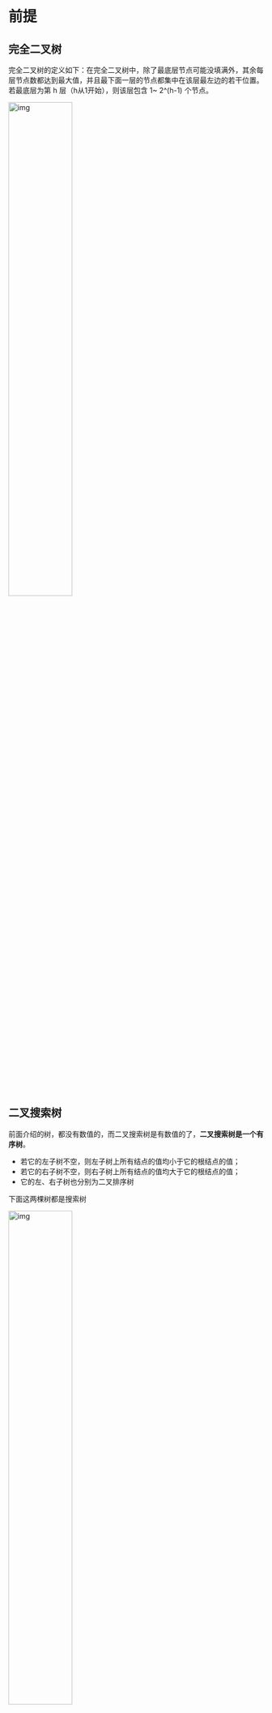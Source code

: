 # 前提

## 完全二叉树

完全二叉树的定义如下：在完全二叉树中，除了最底层节点可能没填满外，其余每层节点数都达到最大值，并且最下面一层的节点都集中在该层最左边的若干位置。若最底层为第 h 层（h从1开始），则该层包含 1~ 2^(h-1) 个节点。

<img src="assets/68747470733a2f2f66696c65312e6b616d61636f6465722e636f6d2f692f616c676f2f32303230303932303232313633383930332e706e67.png" alt="img" style="width:50%;" />

## 二叉搜索树

前面介绍的树，都没有数值的，而二叉搜索树是有数值的了，**二叉搜索树是一个有序树**。

- 若它的左子树不空，则左子树上所有结点的值均小于它的根结点的值；
- 若它的右子树不空，则右子树上所有结点的值均大于它的根结点的值；
- 它的左、右子树也分别为二叉排序树

下面这两棵树都是搜索树

[<img src="assets/68747470733a2f2f66696c65312e6b616d61636f6465722e636f6d2f692f616c676f2f32303230303830363139303330343639332e706e67.png" alt="img" style="width:50%;" />](https://camo.githubusercontent.com/8539fe8e5f70e95820fce7dc0abf9f1705b03fa19f3f152d881847952a1e9c1b/68747470733a2f2f66696c65312e6b616d61636f6465722e636f6d2f692f616c676f2f32303230303830363139303330343639332e706e67)

## 平衡二叉搜索树

平衡二叉搜索树：又被称为AVL（Adelson-Velsky and Landis）树，且具有以下性质：它是一棵空树或它的左右两个子树的高度差的绝对值不超过1，并且左右两个子树都是一棵平衡二叉树。

如图：

[<img src="assets/68747470733a2f2f66696c65312e6b616d61636f6465722e636f6d2f692f616c676f2f32303230303830363139303531313936372e706e67.png" alt="img" style="width:50%;" />](https://camo.githubusercontent.com/d55d08174281c5a4e6aa6ac13de38c7394c289bea3d5012d2c847cc096c5efea/68747470733a2f2f66696c65312e6b616d61636f6465722e636f6d2f692f616c676f2f32303230303830363139303531313936372e706e67)

最后一棵 不是平衡二叉树，因为它的左右两个子树的高度差的绝对值超过了1。

## 遍历方式

- 前序遍历：中左右
- 中序遍历：左中右
- 后序遍历：左右中

<img src="assets/68747470733a2f2f66696c65312e6b616d61636f6465722e636f6d2f692f616c676f2f32303230303830363139313130393839362e706e67.png" alt="img" style="width:50%;" />

# 题目

## 遍历

### easy 144 [Binary Tree Preorder Traversal](https://leetcode.com/problems/binary-tree-preorder-traversal/)

buyong递归

```python
# Definition for a binary tree node.
# class TreeNode:
#     def __init__(self, val=0, left=None, right=None):
#         self.val = val
#         self.left = left
#         self.right = right
class Solution:
    def preorderTraversal(self, root: Optional[TreeNode]) -> List[int]:
        if not root:
            return []
        stack = [root]
        res = []
        while stack:
            node = stack.pop()
            print(node.val)
            res.append(node.val)
            if node.right:
                stack.append(node.right)
            if node.left:
                stack.append(node.left)
        return res
```

### easy 145 [Binary Tree Postorder Traversal](https://leetcode.com/problems/binary-tree-postorder-traversal/)

no 递归

```python
# Definition for a binary tree node.
# class TreeNode:
#     def __init__(self, val=0, left=None, right=None):
#         self.val = val
#         self.left = left
#         self.right = right
class Solution:
    def postorderTraversal(self, root: Optional[TreeNode]) -> List[int]:
        if not root:
            return []
        stack = [root]
        res = []

        while stack:
            node = stack.pop()
            res.append(node.val)

            if node.left:
                stack.append(node.left)
            if node.right:
                stack.append(node.right)
            
        return res[::-1]
```

### med 95[Unique Binary Search Trees II](https://leetcode.com/problems/unique-binary-search-trees-ii/)

对于区间 `[start, end]`，尝试每个 `i` 作为根节点；

递归生成所有 `i` 左边的树（作为左子树）；

递归生成所有 `i` 右边的树（作为右子树）；

每个 `左子树 × 右子树` 的组合，和根节点组合成一棵树。

```python
class Solution:
    def generateTrees(self, n: int) -> List[Optional[TreeNode]]:
        
        def build(start, end):
            if start > end:
                return [None]
            
            trees = []
            for i in range(start, end + 1):
                left = build(start, i - 1)
                right = build(i + 1, end)
                for l in left:
                    for r in right:
                        trees.append(TreeNode(i, l, r))

            return trees

        return build(1, n)
```

### med 102 [Binary Tree Level Order Traversal](https://leetcode.com/problems/binary-tree-level-order-traversal/)

**初始化一个队列**，将根节点放入；

**循环处理队列**直到为空：

- 当前层有多少个节点就处理多少次；
- 依次弹出这些节点，加入结果；
- 将它们的左右孩子（如果有）加入队列；

最终返回按层分组的结果。

```python
class Solution:
    def levelOrder(self, root: Optional[TreeNode]) -> List[List[int]]:
        if not root:
            return []

        res = []
        queue = deque([root])

        while queue:
            level_nodes = []
            level_size = len(queue)

            for _ in range(level_size):
                node = queue.popleft()
                level_nodes.append(node.val)

                if node.left:
                    queue.append(node.left)
                if node .right:
                    queue.append(node.right)
            res.append(level_nodes)
                
        return res

```

## 属性

### easy [101. Symmetric Tree](https://leetcode.com/problems/symmetric-tree/)

要比较两个节点数值相不相同，首先要把两个节点为空的情况弄清楚！否则后面比较数值的时候就会操作空指针了。

节点为空的情况有：（**注意我们比较的其实不是左孩子和右孩子，所以如下我称之为左节点右节点**）

- 左节点为空，右节点不为空，不对称，return false
- 左不为空，右为空，不对称 return false
- 左右都为空，对称，返回true

此时已经排除掉了节点为空的情况，那么剩下的就是左右节点不为空：

- 左右都不为空，比较节点数值，不相同就return false

此时才进入单层递归的逻辑，单层递归的逻辑就是处理 左右节点都不为空，且数值相同的情况。

- 比较二叉树外侧是否对称：传入的是左节点的左孩子，右节点的右孩子。
- 比较内侧是否对称，传入左节点的右孩子，右节点的左孩子。
- 如果左右都对称就返回true ，有一侧不对称就返回false 。

递归

```python
# Definition for a binary tree node.
# class TreeNode:
#     def __init__(self, val=0, left=None, right=None):
#         self.val = val
#         self.left = left
#         self.right = right
class Solution:
    def Compare(self, left, right):
        
        if(left == None and right != None): return False
        if(left != None and right == None): return False
        if(left == None and right == None): return True
        print(left.val, right.val)
        if (left.val != right.val): return False

        outside = self.Compare(left.left, right.right)
        inside = self.Compare(left.right, right.left)
        issame = outside & inside
        return issame

    def isSymmetric(self, root: Optional[TreeNode]) -> bool:
        if not root:
            return True
        return self.Compare(root.left, root.right)
```

迭代

这个迭代法，其实是把左右两个子树要比较的元素顺序放进一个容器，然后成对成对的取出来进行比较

```python
# Definition for a binary tree node.
# class TreeNode:
#     def __init__(self, val=0, left=None, right=None):
#         self.val = val
#         self.left = left
#         self.right = right
class Solution:

    def isSymmetric(self, root: Optional[TreeNode]) -> bool:
        if not root:
            return True
        stack = []
        stack.append(root.right)
        stack.append(root.left)
        
        while stack:
            left = stack.pop()
            right = stack.pop()
            if left is None and right is None:
                continue
            if left is None or right is None:
                return False
            if left.val != right.val:
                return False

            stack.append(left.left)
            stack.append(right.right)
            stack.append(left.right)
            stack.append(right.left)
        return True
```



### 104 [Maximum Depth of Binary Tree](https://leetcode.com/problems/maximum-depth-of-binary-tree/)

本题可以使用前序（中左右），也可以使用后序遍历（左右中），使用前序求的就是深度，使用后序求的是高度。

- 二叉树节点的深度：指从根节点到该节点的最长简单路径边的条数或者节点数（取决于深度从0开始还是从1开始）
- 二叉树节点的高度：指从该节点到叶子节点的最长简单路径边的条数或者节点数（取决于高度从0开始还是从1开始）

**而根节点的高度就是二叉树的最大深度**，所以本题中我们通过后序求的根节点高度来求的二叉树最大深度。

```python
# Definition for a binary tree node.
# class TreeNode:
#     def __init__(self, val=0, left=None, right=None):
#         self.val = val
#         self.left = left
#         self.right = right
class Solution:
    def godeep(self, node, count):
        if node == None:
            return count
        count += 1
        leftdeep = self.godeep(node.left, count)
        rightdeep = self.godeep(node.right, count)
        return max(leftdeep, rightdeep)

    def maxDepth(self, root: Optional[TreeNode]) -> int:
        if root is None : return 0
        count = 0
        return self.godeep(root, count)
```

### 111 [Minimum Depth of Binary Tree](https://leetcode.com/problems/minimum-depth-of-binary-tree/)

如果左子树为空，右子树不为空，说明最小深度是 1 + 右子树的深度。

反之，右子树为空，左子树不为空，最小深度是 1 + 左子树的深度。

最后如果左右子树都不为空，返回左右子树深度最小值 + 1 

```python
# Definition for a binary tree node.
# class TreeNode:
#     def __init__(self, val=0, left=None, right=None):
#         self.val = val
#         self.left = left
#         self.right = right
class Solution:
    def godeep(self, node, count):
        if not node.left and not node.right:
            return count

        if not node.left and node.right:
            return self.godeep(node.right, count+1)
        if not node.right and node.left:
            return self.godeep(node.left, count+1)
        
        left_depth = self.godeep(node.left, count + 1)
        right_depth = self.godeep(node.right, count + 1)

        return min(left_depth, right_depth)

    def minDepth(self, root: Optional[TreeNode]) -> int:
        if root is None:
            return 0
        count = 1
        return self.godeep(root, count)
        
```

### 222[Count Complete Tree Nodes](https://leetcode.com/problems/count-complete-tree-nodes/)

```python
class Solution:
    def countNodes(self, root: Optional[TreeNode]) -> int:
        if not root: return 0
        
        count = 0
        queue = deque()
        queue.append(root)
        
        while queue:

            node = queue.popleft()
            count += 1

            if node.left:
                queue.append(node.left)
            if node.right:
                queue.append(node.right)
        return count
            
```

### 110 [Balanced Binary Tree](https://leetcode.com/problems/balanced-binary-tree/)



```python
# Definition for a binary tree node.
# class TreeNode:
#     def __init__(self, val=0, left=None, right=None):
#         self.val = val
#         self.left = left
#         self.right = right
class Solution:
    def godeep(self, node, count):
        if node is None:
            return count
        count += 1
        leftdepth = self.godeep(node.left, count)
        rightdepth = self.godeep(node.right, count)
        return max(leftdepth, rightdepth)
    


    def isBalanced(self, root: Optional[TreeNode]) -> bool:
        if not root: return True
        count = 1
        if root.left:
            lc = self.godeep(root.left, count)
        else:
            lc = 1
        if root.right:
            rc = self.godeep(root.right, count)
        else:
            rc = 1
        if abs(lc - rc) > 1:
            return False

        return self.isBalanced(root.left) and self.isBalanced(root.right)
```

### 257[Binary Tree Paths](https://leetcode.com/problems/binary-tree-paths/)

这道题目要求从根节点到叶子的路径，所以需要前序遍历，这样才方便让父节点指向孩子节点，找到对应的路径。

在这道题目中将第一次涉及到回溯，因为我们要把路径记录下来，需要回溯来回退一个路径再进入另一个路径。

```python
# Definition for a binary tree node.
# class TreeNode:
#     def __init__(self, val=0, left=None, right=None):
#         self.val = val
#         self.left = left
#         self.right = right
class Solution:
    def binaryTreePaths(self, root: Optional[TreeNode]) -> List[str]:

        result = []

        def dfs(node, path):
            if not node: return 
            path += str(node.val)
            if not node.left and not node.right:
                result.append(path)
            else:
                path+="->"
                dfs(node.left, path)
                dfs(node.right, path)

        dfs(root, "")
        return result
```

### 404[Sum of Left Leaves](https://leetcode.com/problems/sum-of-left-leaves/)

我们可以用**深度优先遍历（DFS）**来解决，整体思路如下：

1. **遍历整棵树**，每到一个节点，就检查它的左孩子。
2. 如果左孩子存在，**且是叶子节点（没有左、右子节点）**，就把它的值加入总和中。
3. 不管左孩子是不是叶子，都要**继续递归地向左右子树遍历**，直到遍历完整棵树。
4. 最后返回累加的结果。

```python
# Definition for a binary tree node.
# class TreeNode:
#     def __init__(self, val=0, left=None, right=None):
#         self.val = val
#         self.left = left
#         self.right = right
class Solution:
    def sumOfLeftLeaves(self, root: Optional[TreeNode]) -> int:
        result = 0
        def dfs(node):
            nonlocal result
            if not node:
                return 
            if node.left and not node.left.right and not node.left.left:
                print(result)
                result += node.left.val
            dfs(node.left)
            dfs(node.right)
        dfs(root)
        return result
```

### 513[Find Bottom Left Tree Value](https://leetcode.com/problems/find-bottom-left-tree-value/)

可以用 **DFS** 递归遍历整棵树，同时追踪两个信息：

1. 当前递归到的深度（`depth`）
2. 当前发现的最深层级（`max_depth`），以及该层的最左值（`left_value`）

------

#### 🔍 DFS 实现核心逻辑：

- 从根节点开始递归，起始深度为 0。
- 每深入一层，深度加 1。
- 每次访问**第一个到达的新深度**的节点时，记录它的值（因为 DFS 是先访问左子树，所以这个值就是最左边的）。
- 用两个变量持续更新：`max_depth` 和 `left_value`

```python
# Definition for a binary tree node.
# class TreeNode:
#     def __init__(self, val=0, left=None, right=None):
#         self.val = val
#         self.left = left
#         self.right = right
class Solution:
    def findBottomLeftValue(self, root: Optional[TreeNode]) -> int:
        max_depth = -1
        left_value = 0

        def dfs(node, depth):
            nonlocal max_depth, left_value

            if not node:
                return 
            if depth > max_depth:
                max_depth = depth
                left_value = node.val 


            dfs(node.left, depth +1)
            dfs(node.right, depth +1)

        dfs(root, 0)
        return left_value
```

### 112[Path Sum](https://leetcode.com/problems/path-sum/)



```python
# Definition for a binary tree node.
# class TreeNode:
#     def __init__(self, val=0, left=None, right=None):
#         self.val = val
#         self.left = left
#         self.right = right
class Solution:
    def hasPathSum(self, root: Optional[TreeNode], targetSum: int) -> bool:
        result = []

        def dfs(node, sumall):
            if not node:
                return
            sumall += node.val
            if not node.left and not node.right:
                result.append(sumall)
            
            dfs(node.left, sumall)
            dfs(node.right, sumall)

        dfs(root, 0)

        return targetSum in result
```

## 修改与构造

### 226[Invert Binary Tree](https://leetcode.com/problems/invert-binary-tree/)




```python
# Definition for a binary tree node.
# class TreeNode:
#     def __init__(self, val=0, left=None, right=None):
#         self.val = val
#         self.left = left
#         self.right = right
class Solution:
    def invertTree(self, root: Optional[TreeNode]) -> Optional[TreeNode]:
        if not root: return 
        stack = [root]
        while stack:
            node = stack.pop()
            node.left, node.right = node.right, node.left
            if node.left:
                stack.append(node.left)
            if node.right:
                stack.append(node.right)

        return root
```
### 106[Construct Binary Tree from Inorder and Postorder Traversal](https://leetcode.com/problems/construct-binary-tree-from-inorder-and-postorder-traversal/)

Inorder:中序遍历,左根右 9 3 15 20 7

Postorder:左右根9 15 7 20 3

**后序遍历的最后一个元素是根节点。**

**中序遍历中，根节点左边的是左子树，右边的是右子树。**


```python
# Definition for a binary tree node.
# class TreeNode:
#     def __init__(self, val=0, left=None, right=None):
#         self.val = val
#         self.left = left
#         self.right = right
class Solution:
    def buildTree(self, inorder: List[int], postorder: List[int]) -> Optional[TreeNode]:
        if not inorder or not postorder:
            return None

        root_val = postorder[-1]
        root = TreeNode(root_val)
        print(root_val)

        root_index = inorder.index(root_val)

        left_in = inorder[:root_index]
        # print(left_in)
        right_in = inorder[root_index+1:]
        # print(right_in)

        left_post = postorder[:len(left_in)]
        # print(left_post)
        right_post = postorder[len(left_in):-1]
        # print(right_post)



        root.left = self.buildTree(left_in, left_post)
        root.right = self.buildTree(right_in, right_post)
        return root
```
### 105



```python
# Definition for a binary tree node.
# class TreeNode:
#     def __init__(self, val=0, left=None, right=None):
#         self.val = val
#         self.left = left
#         self.right = right
class Solution:
    def buildTree(self, preorder: List[int], inorder: List[int]) -> Optional[TreeNode]:
        if not preorder or not inorder:
            return None
        
        root_val = preorder[0]
        root = TreeNode(root_val)

        index = inorder.index(root_val)
        
        leftin = inorder[:index]
        rightin = inorder[index+1:]

        leftpre = preorder[1:len(leftin)+1]
        rightpre = preorder[len(leftin)+1:]

        root.left = self.buildTree(leftpre, leftin)
        root.right = self.buildTree(rightpre, rightin)
        
        return root
```



### 654[Maximum Binary Tree](https://leetcode.com/problems/maximum-binary-tree/)




```python
# Definition for a binary tree node.
# class TreeNode:
#     def __init__(self, val=0, left=None, right=None):
#         self.val = val
#         self.left = left
#         self.right = right
class Solution:
    def constructMaximumBinaryTree(self, nums: List[int]) -> Optional[TreeNode]:
        if not nums:
            return 
        max_num = max(nums)
        max_index = nums.index(max_num)
        root = TreeNode(max_num)

        lefttree = nums[:max_index]
        righttree = nums[max_index+1:]

        root.left = self.constructMaximumBinaryTree(lefttree)
        root.right = self.constructMaximumBinaryTree(righttree)

        return root
```
### 617[Merge Two Binary Trees](https://leetcode.com/problems/merge-two-binary-trees/)



```python
# Definition for a binary tree node.
# class TreeNode:
#     def __init__(self, val=0, left=None, right=None):
#         self.val = val
#         self.left = left
#         self.right = right
class Solution:
    def mergeTrees(self, root1: Optional[TreeNode], root2: Optional[TreeNode]) -> Optional[TreeNode]:
        if root1 is None and root2: return root2
        if root2 is None and root1: return root1
        if root1 is None and root2 is None: return

        new_t = TreeNode(root1.val+root2.val)
        new_t.left = self.mergeTrees(root1.left, root2.left)
        new_t.right = self.mergeTrees(root1.right, root2.right)

        return new_t
```

## 属性

### 700[Search in a Binary Search Tree](https://leetcode.com/problems/search-in-a-binary-search-tree/)



```python
# Definition for a binary tree node.
# class TreeNode:
#     def __init__(self, val=0, left=None, right=None):
#         self.val = val
#         self.left = left
#         self.right = right
class Solution:
    def searchBST(self, root: Optional[TreeNode], val: int) -> Optional[TreeNode]:
        if root == None: return

        print("-------{}------".format(root.val))
        
        
        if(root.val == val):
            print("==", root.val)
            return root
        elif(val < root.val):
            print("<")
            return self.searchBST(root.left, val)
        elif(val > root.val):
            print(">")
            return self.searchBST(root.right, val)
```

### 98[Validate Binary Search Tree](https://leetcode.com/problems/validate-binary-search-tree/)



```python
class Solution:

    def isValidBST(self, root: Optional[TreeNode]) -> bool:
        def vali(left, node, right):
            if not node: return True
            if not(left < node.val < right): return False
            return vali(left, node.left, node.val) and vali(node.val, node.right, right)

        return vali(float('-inf'), root, float('inf'))

```

### 530[Minimum Absolute Difference in BST](https://leetcode.com/problems/minimum-absolute-difference-in-bst/)



```python
# Definition for a binary tree node.
# class TreeNode:
#     def __init__(self, val=0, left=None, right=None):
#         self.val = val
#         self.left = left
#         self.right = right
class Solution:
    def getMinimumDifference(self, root: Optional[TreeNode]) -> int:
        prev = None
        min_diff = float('inf')
        def inorder(node):
            nonlocal prev, min_diff
            if not node: return
            inorder(node.left)

            if prev is not None:
                min_diff = min(min_diff, abs(node.val - prev))
            prev = node.val

            inorder(node.right)

        inorder(root)
        return min_diff
```

### 501[Find Mode in Binary Search Tree](https://leetcode.com/problems/find-mode-in-binary-search-tree/)

对整棵树进行 **中序遍历**（BST 中序是递增的）

使用一个字典或计数器记录每个值出现的次数

找出最大频率，把所有出现这个频率的值返回

```python
# Definition for a binary tree node.
# class TreeNode:
#     def __init__(self, val=0, left=None, right=None):
#         self.val = val
#         self.left = left
#         self.right = right
class Solution:
    def findMode(self, root: Optional[TreeNode]) -> List[int]:
        if not root:
            return []
        
        freq = defaultdict(int)

        def inorder(root):
            nonlocal freq
            if root.left:
                inorder(root.left)
            freq[root.val] += 1
            if root.right:
                inorder(root.right)
        inorder(root)
        max_count = max(freq.values())
        return [val for val, count in freq.items() if count == max_count]
```

### 538[Convert BST to Greater Tree](https://leetcode.com/problems/convert-bst-to-greater-tree/)



```python
# Definition for a binary tree node.
# class TreeNode:
#     def __init__(self, val=0, left=None, right=None):
#         self.val = val
#         self.left = left
#         self.right = right
class Solution:
    def convertBST(self, root: Optional[TreeNode]) -> Optional[TreeNode]:
        total = 0
        def dfs(node):
            nonlocal total
            if not node: return 

            dfs(node.right)
            total += node.val
            node.val = total
            dfs(node.left)

        dfs(root)
        return root
```

## 公共祖先:

### 236[Lowest Common Ancestor of a Binary Tree](https://leetcode.com/problems/lowest-common-ancestor-of-a-binary-tree/)

#### 1. 递归遍历（DFS）：

- 利用递归函数从根节点开始向下搜索。
- 思考：当前节点是否是 `p` 或 `q`？是否在其左右子树中能找到另一个节点？

#### 2. 三种情况：

- 如果在**左子树**找到一个节点，在**右子树**找到另一个节点，那么当前节点就是 LCA。
- 如果在当前子树中只找到一个节点，另一个节点不在这棵子树中，那么往上传递这个已找到的节点。
- 如果当前节点就是 `p` 或 `q`，也应该作为结果的一部分向上传递。

#### 3. 递归终止条件：

- 当前节点为空，返回 `None`。
- 当前节点等于 `p` 或 `q`，直接返回当前节点。

#### 4. 回溯的核心：

- 从下往上逐步判断左右子树是否包含目标节点，根据返回结果来判断谁是 LCA。

```python
# Definition for a binary tree node.
# class TreeNode:
#     def __init__(self, x):
#         self.val = x
#         self.left = None
#         self.right = None

class Solution:
    def lowestCommonAncestor(self, root: 'TreeNode', p: 'TreeNode', q: 'TreeNode') -> 'TreeNode':
        def dfs(node):
            if node is None: return None

            if (node == p or node == q): return node

            leftn = dfs(node.left)
            rightn = dfs(node.right)

            if leftn and rightn: return node

            if not leftn: return rightn
            elif not rightn: return leftn 
        return dfs(root)
```

### 235[Lowest Common Ancestor of a Binary Search Tree](https://leetcode.com/problems/lowest-common-ancestor-of-a-binary-search-tree/)

#### 核心逻辑：**利用 BST 的大小关系来走路！**

给你两个节点 `p` 和 `q`，你从根节点开始判断：

#### ✅ 情况一：

如果：

```
p.val < root.val  且  q.val < root.val
```

说明 `p` 和 `q` 都在当前节点的**左子树**里 —— 递归或迭代往左走。

#### ✅ 情况二：

如果：

```
p.val > root.val  且  q.val > root.val
```

说明 `p` 和 `q` 都在当前节点的**右子树**里 —— 往右走。

#### ✅ 情况三（最重要）：

如果：

```
一个在左，一个在右，或者当前节点就是其中一个
```

那么当前节点就是最近公共祖先（LCA）。

因为这是它们路径**第一次分叉的地方**，或者说是“共同路过的最低点”。

```python
# Definition for a binary tree node.
# class TreeNode:
#     def __init__(self, x):
#         self.val = x
#         self.left = None
#         self.right = None

class Solution:
    def lowestCommonAncestor(self, root: 'TreeNode', p: 'TreeNode', q: 'TreeNode') -> 'TreeNode':
        def dfs(node):
            if not node:
                return None
            if(p.val>node.val and q.val<node.val): 
                return node
            if(p.val<node.val and q.val>node.val): 
                return node
            if p.val == node.val or q.val == node.val: 
                return node

            if(p.val < node.val and q.val < node.val): 
                return dfs(node.left)
            if(p.val > node.val and q.val > node.val): 
                return dfs(node.right)

        return dfs(root)
```



## 搜索树修改与构造

### 701[Insert into a Binary Search Tree](https://leetcode.com/problems/insert-into-a-binary-search-tree/)

#### 🌲 BST 的性质复习：

> 对于任意一个节点：

- 所有左子树的节点值都 **小于当前节点值**；
- 所有右子树的节点值都 **大于当前节点值**。

这个性质是我们插入的关键。

------

#### 🧠 解题思路：

#### 方法一：**递归插入（DFS）**

1. 从 `root` 开始比较：
   - 如果 `val < node.val`，往左子树递归；
   - 如果 `val > node.val`，往右子树递归；
2. 当你发现对应的左/右子节点是 `None`，就**把新节点插在这里**。

👉 因为题目保证新值在树中不存在，所以不需要考虑等于的情况。

```python
# Definition for a binary tree node.
# class TreeNode:
#     def __init__(self, val=0, left=None, right=None):
#         self.val = val
#         self.left = left
#         self.right = right
class Solution:
    def insertIntoBST(self, root: Optional[TreeNode], val: int) -> Optional[TreeNode]:
        def dfs(node):
            if node is None: 
                return TreeNode(val)
            if node.val > val: node.left = dfs(node.left)
            if node.val < val: node.right = dfs(node.right)
            return node

        return dfs(root)

```

### 450[ Delete Node in a BST](https://leetcode.com/problems/delete-node-in-a-bst/)

- 第一种情况：没找到删除的节点，遍历到空节点直接返回了
- 找到删除的节点
  - 第二种情况：左右孩子都为空（叶子节点），直接删除节点， 返回NULL为根节点
  - 第三种情况：删除节点的左孩子为空，右孩子不为空，删除节点，右孩子补位，返回右孩子为根节点
  - 第四种情况：删除节点的右孩子为空，左孩子不为空，删除节点，左孩子补位，返回左孩子为根节点
  - 第五种情况：左右孩子节点都不为空，则将删除节点的左子树头结点（左孩子）放到删除节点的右子树的最左面节点的左孩子上，返回删除节点右孩子为新的根节点。

```python
# Definition for a binary tree node.
# class TreeNode:
#     def __init__(self, val=0, left=None, right=None):
#         self.val = val
#         self.left = left
#         self.right = right
class Solution:
    def deleteNode(self, root: Optional[TreeNode], key: int) -> Optional[TreeNode]:
        if not root: return root

        if root.val == key:
            if not root.right:
                return root.left
            
            cur = root.right
            while cur.left:
                cur = cur.left
            root.val, cur.val = cur.val, root.val

        root.left = self.deleteNode(root.left, key)
        root.right = self.deleteNode(root.right, key)

        return root
            
```

### 669[Trim a Binary Search Tree](https://leetcode.com/problems/trim-a-binary-search-tree/)

```python
# Definition for a binary tree node.
# class TreeNode:
#     def __init__(self, val=0, left=None, right=None):
#         self.val = val
#         self.left = left
#         self.right = right
class Solution:
    def trimBST(self, root: Optional[TreeNode], low: int, high: int) -> Optional[TreeNode]:
        if not root:
            return root

        if root.val < low:
            return self.trimBST(root.right, low, high)
        elif root.val > high:
            return self.trimBST(root.left, low, high)

        root.left = self.trimBST(root.left, low, high)
        root.right = self.trimBST(root.right, low, high)
        return root
```

### 108[Convert Sorted Array to Binary Search Tree](https://leetcode.com/problems/convert-sorted-array-to-binary-search-tree/)

```python
# Definition for a binary tree node.
# class TreeNode:
#     def __init__(self, val=0, left=None, right=None):
#         self.val = val
#         self.left = left
#         self.right = right
class Solution:
    def sortedArrayToBST(self, nums: List[int]) -> Optional[TreeNode]:
        if not nums:
            return None
        
        mid = len(nums) // 2
        middle = TreeNode(nums[mid])
        middle.left = self.sortedArrayToBST(nums[:mid])
        middle.right = self.sortedArrayToBST(nums[mid+1:])
        return middle
```

